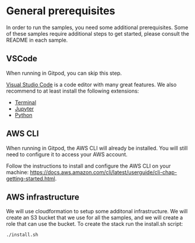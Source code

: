 # General prerequisites

In order to run the samples, you need some additional prerequisites. Some of these samples require additional steps to get started, please consult the README in each sample.

## VSCode 

When running in Gitpod, you can skip this step.

[Visual Studio Code](https://code.visualstudio.com/) is a code editor with many great features. We also recommend to at least install the following extensions:

- [Terminal](https://marketplace.visualstudio.com/items?itemName=formulahendry.terminal)
- [Jupyter](https://marketplace.visualstudio.com/items?itemName=ms-toolsai.jupyter)
- [Python](https://marketplace.visualstudio.com/items?itemName=ms-python.python)


## AWS CLI

When running in Gitpod, the AWS CLI will already be installed. You will still need to configure it to access your AWS account.

Follow the instructions to install and configure the AWS CLI on your machine: https://docs.aws.amazon.com/cli/latest/userguide/cli-chap-getting-started.html. 


## AWS infrastructure

We will use cloudformation to setup some additonal infrastructure.
We will create an S3 bucket that we use for all the samples, and we will create a role that can use the bucket.
To create the stack run the install.sh script:

```bash
./install.sh
```